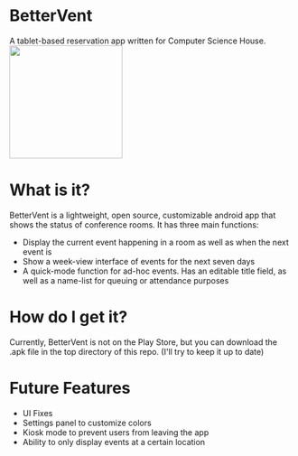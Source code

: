 # BetterVent
A tablet-based reservation app written for Computer Science House.
<br>
<img src="https://github.com/WillNilges/BetterVent/blob/master/app/src/main/images/bettervent%20logo.png" width="200" height="200">

# What is it?
BetterVent is a lightweight, open source, customizable android app that shows the status of conference rooms.
It has three main functions:
- Display the current event happening in a room as well as when the next event is
- Show a week-view interface of events for the next seven days
- A quick-mode function for ad-hoc events. Has an editable title field, as well as a name-list for queuing or attendance purposes

# How do I get it?
Currently, BetterVent is not on the Play Store, but you can download the .apk file in the top directory of this repo.
(I'll try to keep it up to date)

# Future Features
- UI Fixes
- Settings panel to customize colors
- Kiosk mode to prevent users from leaving the app
- Ability to only display events at a certain location
